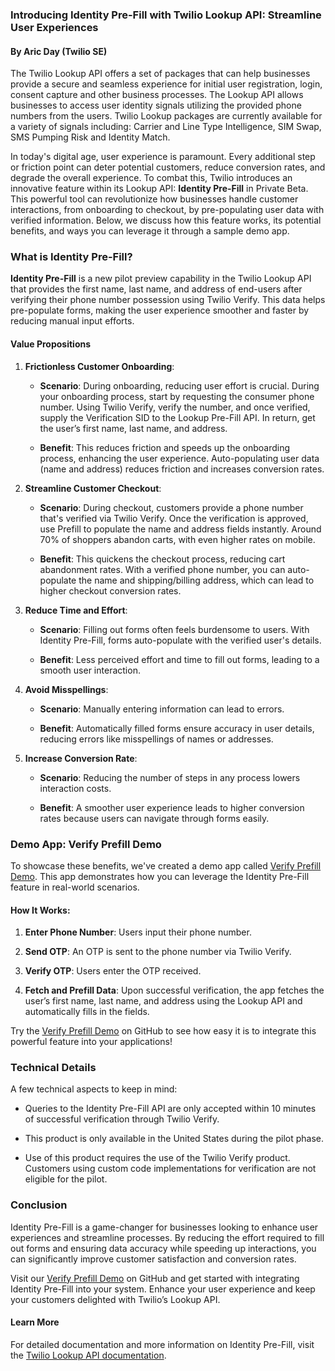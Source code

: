 ### Introducing Identity Pre-Fill with Twilio Lookup API: Streamline User Experiences

#### By Aric Day (Twilio SE)

The Twilio Lookup API offers a set of packages that can help businesses provide a secure and seamless experience for initial user registration, login, consent capture and other business processes.  The Lookup API allows businesses to access user identity signals utilizing the provided phone numbers from the users.  Twilio Lookup packages are currently available for a variety of signals including: Carrier and Line Type Intelligence, SIM Swap, SMS Pumping Risk and Identity Match.

In today's digital age, user experience is paramount. Every additional step or friction point can deter potential customers, reduce conversion rates, and degrade the overall experience. To combat this, Twilio introduces an innovative feature within its Lookup API: **Identity Pre-Fill** in Private Beta. This powerful tool can revolutionize how businesses handle customer interactions, from onboarding to checkout, by pre-populating user data with verified information. Below, we discuss how this feature works, its potential benefits, and ways you can leverage it through a sample demo app.


### What is Identity Pre-Fill?



**Identity Pre-Fill** is a new pilot preview capability in the Twilio Lookup API that provides the first name, last name, and address of end-users after verifying their phone number possession using Twilio Verify. This data helps pre-populate forms, making the user experience smoother and faster by reducing manual input efforts.



#### Value Propositions



1. **Frictionless Customer Onboarding**:

   - **Scenario**: During onboarding, reducing user effort is crucial. During your onboarding process, start by requesting the consumer phone number. Using Twilio Verify, verify the number, and once verified, supply the Verification SID to the Lookup Pre-Fill API. In return, get the user’s first name, last name, and address.

   - **Benefit**: This reduces friction and speeds up the onboarding process, enhancing the user experience. Auto-populating user data (name and address) reduces friction and increases conversion rates.



2. **Streamline Customer Checkout**:

   - **Scenario**: During checkout, customers provide a phone number that's verified via Twilio Verify. Once the verification is approved, use Prefill to populate the name and address fields instantly.  Around 70% of shoppers abandon carts, with even higher rates on mobile.

   - **Benefit**: This quickens the checkout process, reducing cart abandonment rates.  With a verified phone number, you can auto-populate the name and shipping/billing address, which can lead to higher checkout conversion rates.



3. **Reduce Time and Effort**:

   - **Scenario**: Filling out forms often feels burdensome to users. With Identity Pre-Fill, forms auto-populate with the verified user's details.

   - **Benefit**: Less perceived effort and time to fill out forms, leading to a smooth user interaction.



4. **Avoid Misspellings**:

   - **Scenario**: Manually entering information can lead to errors.

   - **Benefit**: Automatically filled forms ensure accuracy in user details, reducing errors like misspellings of names or addresses.



5. **Increase Conversion Rate**:

   - **Scenario**: Reducing the number of steps in any process lowers interaction costs.

   - **Benefit**: A smoother user experience leads to higher conversion rates because users can navigate through forms easily.



### Demo App: Verify Prefill Demo



To showcase these benefits, we've created a demo app called [Verify Prefill Demo](https://github.com/aricday/verify-prefill-demo). This app demonstrates how you can leverage the Identity Pre-Fill feature in real-world scenarios.



#### How It Works:

1. **Enter Phone Number**: Users input their phone number.

2. **Send OTP**: An OTP is sent to the phone number via Twilio Verify.

3. **Verify OTP**: Users enter the OTP received.

4. **Fetch and Prefill Data**: Upon successful verification, the app fetches the user’s first name, last name, and address using the Lookup API and automatically fills in the fields.



Try the [Verify Prefill Demo](https://github.com/aricday/verify-prefill-demo) on GitHub to see how easy it is to integrate this powerful feature into your applications!



### Technical Details



A few technical aspects to keep in mind:

- Queries to the Identity Pre-Fill API are only accepted within 10 minutes of successful verification through Twilio Verify.

- This product is only available in the United States during the pilot phase.

- Use of this product requires the use of the Twilio Verify product. Customers using custom code implementations for verification are not eligible for the pilot.



### Conclusion



Identity Pre-Fill is a game-changer for businesses looking to enhance user experiences and streamline processes. By reducing the effort required to fill out forms and ensuring data accuracy while speeding up interactions, you can significantly improve customer satisfaction and conversion rates.



Visit our [Verify Prefill Demo](https://github.com/aricday/verify-prefill-demo) on GitHub and get started with integrating Identity Pre-Fill into your system. Enhance your user experience and keep your customers delighted with Twilio’s Lookup API.



#### Learn More

For detailed documentation and more information on Identity Pre-Fill, visit the [Twilio Lookup API documentation](https://www.twilio.com/docs/lookup/api).
